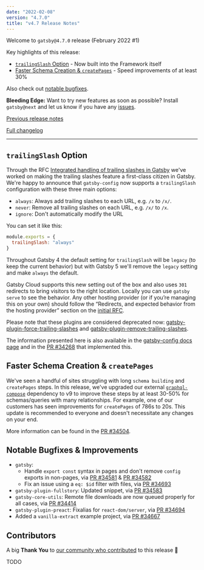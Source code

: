 ```yaml
---
date: "2022-02-08"
version: "4.7.0"
title: "v4.7 Release Notes"
---
```


Welcome to `gatsby@4.7.0` release (February 2022 #1)

Key highlights of this release:

- [`trailingSlash` Option](#trailingslash-option) - Now built into the Framework itself
- [Faster Schema Creation & `createPages`](#faster-schema-creation--createpages) - Speed improvements of at least 30%

Also check out [notable bugfixes](#notable-bugfixes--improvements).

**Bleeding Edge:** Want to try new features as soon as possible? Install `gatsby@next` and let us know
if you have any [issues](https://github.com/gatsbyjs/gatsby/issues).

[Previous release notes](/docs/reference/release-notes/v4.6)

[Full changelog][full-changelog]

---

## `trailingSlash` Option

Through the RFC [Integrated handling of trailing slashes in Gatsby](https://github.com/gatsbyjs/gatsby/discussions/34205) we've worked on making the trailing slashes feature a first-class citizen in Gatsby. We're happy to announce that `gatsby-config` now supports a `trailingSlash` configuration with these three main options:

- `always`: Always add trailing slashes to each URL, e.g. `/x` to `/x/`.
- `never`: Remove all trailing slashes on each URL, e.g. `/x/` to `/x`.
- `ignore`: Don't automatically modify the URL

You can set it like this:

```js:title=gatsby-config.js
module.exports = {
  trailingSlash: "always"
}
```

Throughout Gatsby 4 the default setting for `trailingSlash` will be `legacy` (to keep the current behavior) but with Gatsby 5 we'll remove the `legacy` setting and make `always` the default.

Gatsby Cloud supports this new setting out of the box and also uses `301` redirects to bring visitors to the right location. Locally you can use `gatsby serve` to see the behavior. Any other hosting provider (or if you’re managing this on your own) should follow the “Redirects, and expected behavior from the hosting provider” section on the [initial RFC](https://github.com/gatsbyjs/gatsby/discussions/34205).

Please note that these plugins are considered deprecated now: [gatsby-plugin-force-trailing-slashes](/plugins/gatsby-plugin-force-trailing-slashes/) and [gatsby-plugin-remove-trailing-slashes](/plugins/gatsby-plugin-remove-trailing-slashes/).

The information presented here is also available in the [gatsby-config docs page](/docs/reference/config-files/gatsby-config/#trailingslash) and in the [PR #34268](https://github.com/gatsbyjs/gatsby/pull/34268) that implemented this.

## Faster Schema Creation & `createPages`

We've seen a handful of sites struggling with long `schema building` and `createPages` steps. In this release, we've upgraded our external [`graphql-compose`](https://graphql-compose.github.io/) dependency to v9 to improve these steps by at least 30-50% for schemas/queries with many relationships. For example, one of our customers has seen improvements for `createPages` of 786s to 20s. This update is recommended to everyone and doesn't necessitate any changes on your end.

More information can be found in the [PR #34504](https://github.com/gatsbyjs/gatsby/pull/3504).

## Notable Bugfixes & Improvements

- `gatsby`:
  - Handle `export const` syntax in pages and don't remove `config` exports in non-pages, via [PR #34581](https://github.com/gatsbyjs/gatsby/pull/34581) & [PR #34582](https://github.com/gatsbyjs/gatsby/pull/34582)
  - Fix an issue using a `eq: $id` filter with files, via [PR #34693](https://github.com/gatsbyjs/gatsby/pull/34693)
- `gatsby-plugin-fullstory`: Updated snippet, via [PR #34583](https://github.com/gatsbyjs/gatsby/pull/34583)
- `gatsby-core-utils`: Remote file downloads are now queued properly for all cases, via [PR #34414](https://github.com/gatsbyjs/gatsby/pull/34414)
- `gatsby-plugin-preact`: Fixalias for `react-dom/server`, via [PR #34694](https://github.com/gatsbyjs/gatsby/pull/34694)
- Added a `vanilla-extract` example project, via [PR #34667](https://github.com/gatsbyjs/gatsby/pull/34667)

## Contributors

A big **Thank You** to [our community who contributed][full-changelog] to this release 💜

TODO

[full-changelog]: https://github.com/gatsbyjs/gatsby/compare/gatsby@4.7.0-next.0...gatsby@4.7.0
